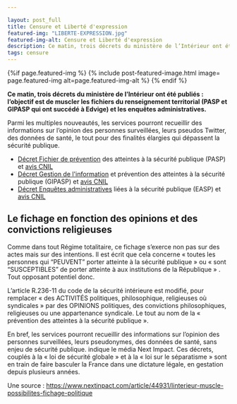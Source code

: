 ```yaml
---

layout: post_full
title: Censure et Liberté d'expression
featured-img: "LIBERTE-EXPRESSION.jpg"
featured-img-alt: Censure et Liberté d'expression
description: Ce matin, trois décrets du ministère de l’Intérieur ont été publiés - l’objectif est de muscler les fichiers du renseignement territorial (PASP et GIPASP qui ont succédé à Edvige) et les enquêtes administratives.
tags: censure
---
```



 {%if page.featured-img %}
  {% include post-featured-image.html image= page.featured-img alt=page.featured-img-alt %}
  {% endif %}

**Ce matin, trois décrets du ministère de l’Intérieur ont été publiés : l’objectif est de muscler les fichiers du renseignement territorial (PASP et GIPASP qui ont succédé à Edvige) et les enquêtes administratives.**

Parmi les multiples nouveautés, les services pourront recueillir des informations sur l’opinion des personnes surveillées, leurs pseudos Twitter, des données de santé, le tout pour des finalités élargies qui dépassent la sécurité publique.

-   [Décret Fichier de prévention](https://www.legifrance.gouv.fr/jorf/id/JORFTEXT000042607323) des atteintes à la sécurité publique (PASP) et [avis CNIL](https://www.legifrance.gouv.fr/jorf/id/JORFTEXT000042608200)
-   [Décret Gestion de l'information](https://www.legifrance.gouv.fr/jorf/id/JORFTEXT000042607387) et prévention des atteintes à la sécurité publique (GIPASP) et [avis CNIL](https://www.legifrance.gouv.fr/jorf/id/JORFTEXT000042608217)
-   [Décret Enquêtes administratives](https://www.legifrance.gouv.fr/jorf/id/JORFTEXT000042607266) liées à la sécurité publique (EASP) et [avis CNIL](https://www.legifrance.gouv.fr/jorf/id/JORFTEXT000042608234)

## Le fichage en fonction des opinions et des convictions religieuses

Comme dans tout Régime totalitaire, ce fichage s’exerce non pas sur des actes mais sur des intentions. Il est écrit que cela concerne « toutes les personnes qui “PEUVENT” porter atteinte à la sécurité publique » ou « sont “SUSCEPTIBLES” de porter atteinte à aux institutions de la République » . Tout opposant potentiel donc.

L’article R.236-11 du code de la sécurité intérieure est modifié, pour remplacer « des ACTIVITÉS politiques, philosophique, religieuses où syndicales » par des OPINIONS politiques, des convictions philosophiques, religieuses ou une appartenance syndicale. Le tout au nom de la « prévention des atteintes à la sécurité publique ».

En bref, les services pourront recueillir des informations sur l’opinion des personnes surveillées, leurs pseudonymes, des données de santé, sans enjeu de sécurité publique. indique le média Next Impact. Ces décrets, couplés à la « loi de sécurité globale » et à la « loi sur le séparatisme » sont en train de faire basculer la France dans une dictature légale, en gestation depuis plusieurs années.


Une source : https://www.nextinpact.com/article/44931/linterieur-muscle-possibilites-fichage-politique
